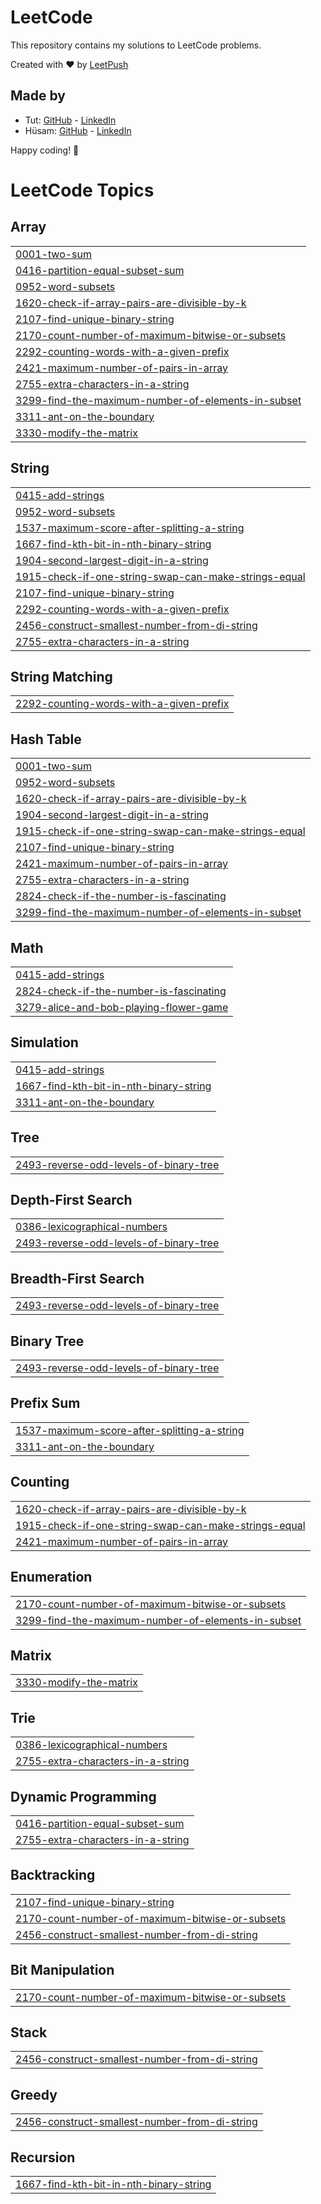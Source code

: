 # LeetCode

This repository contains my solutions to LeetCode problems.

Created with :heart: by [LeetPush](https://github.com/husamahmud/LeetPush)

 ## Made by 
 - Tut: [GitHub](https://github.com/TutTrue) - [LinkedIn](https://www.linkedin.com/in/mahmoud-hamdy-8b6825245/)
 - Hüsam: [GitHub](https://github.com/husamahmud) - [LinkedIn](https://www.linkedin.com/in/husamahmud/)

 Happy coding! 🚀
<!---LeetCode Topics Start-->
# LeetCode Topics
## Array
|  |
| ------- |
| [0001-two-sum](https://github.com/Bavan08-N/Problem-Solving/tree/master/0001-two-sum) |
| [0416-partition-equal-subset-sum](https://github.com/Bavan08-N/Problem-Solving/tree/master/0416-partition-equal-subset-sum) |
| [0952-word-subsets](https://github.com/Bavan08-N/Problem-Solving/tree/master/0952-word-subsets) |
| [1620-check-if-array-pairs-are-divisible-by-k](https://github.com/Bavan08-N/Problem-Solving/tree/master/1620-check-if-array-pairs-are-divisible-by-k) |
| [2107-find-unique-binary-string](https://github.com/Bavan08-N/Problem-Solving/tree/master/2107-find-unique-binary-string) |
| [2170-count-number-of-maximum-bitwise-or-subsets](https://github.com/Bavan08-N/Problem-Solving/tree/master/2170-count-number-of-maximum-bitwise-or-subsets) |
| [2292-counting-words-with-a-given-prefix](https://github.com/Bavan08-N/Problem-Solving/tree/master/2292-counting-words-with-a-given-prefix) |
| [2421-maximum-number-of-pairs-in-array](https://github.com/Bavan08-N/Problem-Solving/tree/master/2421-maximum-number-of-pairs-in-array) |
| [2755-extra-characters-in-a-string](https://github.com/Bavan08-N/Problem-Solving/tree/master/2755-extra-characters-in-a-string) |
| [3299-find-the-maximum-number-of-elements-in-subset](https://github.com/Bavan08-N/Problem-Solving/tree/master/3299-find-the-maximum-number-of-elements-in-subset) |
| [3311-ant-on-the-boundary](https://github.com/Bavan08-N/Problem-Solving/tree/master/3311-ant-on-the-boundary) |
| [3330-modify-the-matrix](https://github.com/Bavan08-N/Problem-Solving/tree/master/3330-modify-the-matrix) |
## String
|  |
| ------- |
| [0415-add-strings](https://github.com/Bavan08-N/Problem-Solving/tree/master/0415-add-strings) |
| [0952-word-subsets](https://github.com/Bavan08-N/Problem-Solving/tree/master/0952-word-subsets) |
| [1537-maximum-score-after-splitting-a-string](https://github.com/Bavan08-N/Problem-Solving/tree/master/1537-maximum-score-after-splitting-a-string) |
| [1667-find-kth-bit-in-nth-binary-string](https://github.com/Bavan08-N/Problem-Solving/tree/master/1667-find-kth-bit-in-nth-binary-string) |
| [1904-second-largest-digit-in-a-string](https://github.com/Bavan08-N/Problem-Solving/tree/master/1904-second-largest-digit-in-a-string) |
| [1915-check-if-one-string-swap-can-make-strings-equal](https://github.com/Bavan08-N/Problem-Solving/tree/master/1915-check-if-one-string-swap-can-make-strings-equal) |
| [2107-find-unique-binary-string](https://github.com/Bavan08-N/Problem-Solving/tree/master/2107-find-unique-binary-string) |
| [2292-counting-words-with-a-given-prefix](https://github.com/Bavan08-N/Problem-Solving/tree/master/2292-counting-words-with-a-given-prefix) |
| [2456-construct-smallest-number-from-di-string](https://github.com/Bavan08-N/Problem-Solving/tree/master/2456-construct-smallest-number-from-di-string) |
| [2755-extra-characters-in-a-string](https://github.com/Bavan08-N/Problem-Solving/tree/master/2755-extra-characters-in-a-string) |
## String Matching
|  |
| ------- |
| [2292-counting-words-with-a-given-prefix](https://github.com/Bavan08-N/Problem-Solving/tree/master/2292-counting-words-with-a-given-prefix) |
## Hash Table
|  |
| ------- |
| [0001-two-sum](https://github.com/Bavan08-N/Problem-Solving/tree/master/0001-two-sum) |
| [0952-word-subsets](https://github.com/Bavan08-N/Problem-Solving/tree/master/0952-word-subsets) |
| [1620-check-if-array-pairs-are-divisible-by-k](https://github.com/Bavan08-N/Problem-Solving/tree/master/1620-check-if-array-pairs-are-divisible-by-k) |
| [1904-second-largest-digit-in-a-string](https://github.com/Bavan08-N/Problem-Solving/tree/master/1904-second-largest-digit-in-a-string) |
| [1915-check-if-one-string-swap-can-make-strings-equal](https://github.com/Bavan08-N/Problem-Solving/tree/master/1915-check-if-one-string-swap-can-make-strings-equal) |
| [2107-find-unique-binary-string](https://github.com/Bavan08-N/Problem-Solving/tree/master/2107-find-unique-binary-string) |
| [2421-maximum-number-of-pairs-in-array](https://github.com/Bavan08-N/Problem-Solving/tree/master/2421-maximum-number-of-pairs-in-array) |
| [2755-extra-characters-in-a-string](https://github.com/Bavan08-N/Problem-Solving/tree/master/2755-extra-characters-in-a-string) |
| [2824-check-if-the-number-is-fascinating](https://github.com/Bavan08-N/Problem-Solving/tree/master/2824-check-if-the-number-is-fascinating) |
| [3299-find-the-maximum-number-of-elements-in-subset](https://github.com/Bavan08-N/Problem-Solving/tree/master/3299-find-the-maximum-number-of-elements-in-subset) |
## Math
|  |
| ------- |
| [0415-add-strings](https://github.com/Bavan08-N/Problem-Solving/tree/master/0415-add-strings) |
| [2824-check-if-the-number-is-fascinating](https://github.com/Bavan08-N/Problem-Solving/tree/master/2824-check-if-the-number-is-fascinating) |
| [3279-alice-and-bob-playing-flower-game](https://github.com/Bavan08-N/Problem-Solving/tree/master/3279-alice-and-bob-playing-flower-game) |
## Simulation
|  |
| ------- |
| [0415-add-strings](https://github.com/Bavan08-N/Problem-Solving/tree/master/0415-add-strings) |
| [1667-find-kth-bit-in-nth-binary-string](https://github.com/Bavan08-N/Problem-Solving/tree/master/1667-find-kth-bit-in-nth-binary-string) |
| [3311-ant-on-the-boundary](https://github.com/Bavan08-N/Problem-Solving/tree/master/3311-ant-on-the-boundary) |
## Tree
|  |
| ------- |
| [2493-reverse-odd-levels-of-binary-tree](https://github.com/Bavan08-N/Problem-Solving/tree/master/2493-reverse-odd-levels-of-binary-tree) |
## Depth-First Search
|  |
| ------- |
| [0386-lexicographical-numbers](https://github.com/Bavan08-N/Problem-Solving/tree/master/0386-lexicographical-numbers) |
| [2493-reverse-odd-levels-of-binary-tree](https://github.com/Bavan08-N/Problem-Solving/tree/master/2493-reverse-odd-levels-of-binary-tree) |
## Breadth-First Search
|  |
| ------- |
| [2493-reverse-odd-levels-of-binary-tree](https://github.com/Bavan08-N/Problem-Solving/tree/master/2493-reverse-odd-levels-of-binary-tree) |
## Binary Tree
|  |
| ------- |
| [2493-reverse-odd-levels-of-binary-tree](https://github.com/Bavan08-N/Problem-Solving/tree/master/2493-reverse-odd-levels-of-binary-tree) |
## Prefix Sum
|  |
| ------- |
| [1537-maximum-score-after-splitting-a-string](https://github.com/Bavan08-N/Problem-Solving/tree/master/1537-maximum-score-after-splitting-a-string) |
| [3311-ant-on-the-boundary](https://github.com/Bavan08-N/Problem-Solving/tree/master/3311-ant-on-the-boundary) |
## Counting
|  |
| ------- |
| [1620-check-if-array-pairs-are-divisible-by-k](https://github.com/Bavan08-N/Problem-Solving/tree/master/1620-check-if-array-pairs-are-divisible-by-k) |
| [1915-check-if-one-string-swap-can-make-strings-equal](https://github.com/Bavan08-N/Problem-Solving/tree/master/1915-check-if-one-string-swap-can-make-strings-equal) |
| [2421-maximum-number-of-pairs-in-array](https://github.com/Bavan08-N/Problem-Solving/tree/master/2421-maximum-number-of-pairs-in-array) |
## Enumeration
|  |
| ------- |
| [2170-count-number-of-maximum-bitwise-or-subsets](https://github.com/Bavan08-N/Problem-Solving/tree/master/2170-count-number-of-maximum-bitwise-or-subsets) |
| [3299-find-the-maximum-number-of-elements-in-subset](https://github.com/Bavan08-N/Problem-Solving/tree/master/3299-find-the-maximum-number-of-elements-in-subset) |
## Matrix
|  |
| ------- |
| [3330-modify-the-matrix](https://github.com/Bavan08-N/Problem-Solving/tree/master/3330-modify-the-matrix) |
## Trie
|  |
| ------- |
| [0386-lexicographical-numbers](https://github.com/Bavan08-N/Problem-Solving/tree/master/0386-lexicographical-numbers) |
| [2755-extra-characters-in-a-string](https://github.com/Bavan08-N/Problem-Solving/tree/master/2755-extra-characters-in-a-string) |
## Dynamic Programming
|  |
| ------- |
| [0416-partition-equal-subset-sum](https://github.com/Bavan08-N/Problem-Solving/tree/master/0416-partition-equal-subset-sum) |
| [2755-extra-characters-in-a-string](https://github.com/Bavan08-N/Problem-Solving/tree/master/2755-extra-characters-in-a-string) |
## Backtracking
|  |
| ------- |
| [2107-find-unique-binary-string](https://github.com/Bavan08-N/Problem-Solving/tree/master/2107-find-unique-binary-string) |
| [2170-count-number-of-maximum-bitwise-or-subsets](https://github.com/Bavan08-N/Problem-Solving/tree/master/2170-count-number-of-maximum-bitwise-or-subsets) |
| [2456-construct-smallest-number-from-di-string](https://github.com/Bavan08-N/Problem-Solving/tree/master/2456-construct-smallest-number-from-di-string) |
## Bit Manipulation
|  |
| ------- |
| [2170-count-number-of-maximum-bitwise-or-subsets](https://github.com/Bavan08-N/Problem-Solving/tree/master/2170-count-number-of-maximum-bitwise-or-subsets) |
## Stack
|  |
| ------- |
| [2456-construct-smallest-number-from-di-string](https://github.com/Bavan08-N/Problem-Solving/tree/master/2456-construct-smallest-number-from-di-string) |
## Greedy
|  |
| ------- |
| [2456-construct-smallest-number-from-di-string](https://github.com/Bavan08-N/Problem-Solving/tree/master/2456-construct-smallest-number-from-di-string) |
## Recursion
|  |
| ------- |
| [1667-find-kth-bit-in-nth-binary-string](https://github.com/Bavan08-N/Problem-Solving/tree/master/1667-find-kth-bit-in-nth-binary-string) |
<!---LeetCode Topics End-->